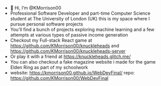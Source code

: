 - 👋 Hi, I’m @KMorrison00
- Professional Software Developer and part-time Computer Science student at The University of London (UK) this is my space where I pursue personal software projects
- You'll find a bunch of projects exploring machine learning and a few attempts at various types of passive income generation
- Checkout my Full-stack React game at https://github.com/KMorrison00/knuckleheads and https://github.com/KMorrison00/knuckleheads-server
- Or play it with a friend at https://knuckleheads.glitch.me/
- You can also checkout a fake magazine website i made for the game Elden Ring as part of my schoolwork
- website: https://kmorrison00.github.io/WebDevFinal/  repo: https://github.com/KMorrison00/WebDevFinal
